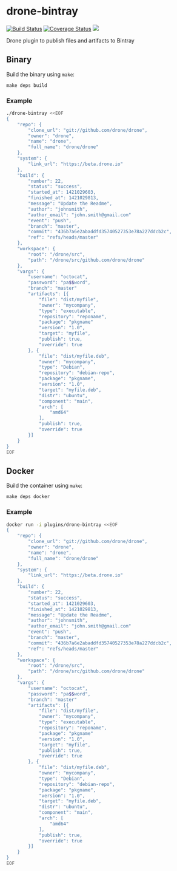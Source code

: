 # drone-bintray

[![Build Status](http://beta.drone.io/api/badges/drone-plugins/drone-bintray/status.svg)](http://beta.drone.io/drone-plugins/drone-bintray)
[![Coverage Status](https://aircover.co/badges/drone-plugins/drone-bintray/coverage.svg)](https://aircover.co/drone-plugins/drone-bintray)
[![](https://badge.imagelayers.io/plugins/drone-bintray:latest.svg)](https://imagelayers.io/?images=plugins/drone-bintray:latest 'Get your own badge on imagelayers.io')

Drone plugin to publish files and artifacts to Bintray

## Binary

Build the binary using `make`:

```
make deps build
```

### Example

```sh
./drone-bintray <<EOF
{
    "repo": {
        "clone_url": "git://github.com/drone/drone",
        "owner": "drone",
        "name": "drone",
        "full_name": "drone/drone"
    },
    "system": {
        "link_url": "https://beta.drone.io"
    },
    "build": {
        "number": 22,
        "status": "success",
        "started_at": 1421029603,
        "finished_at": 1421029813,
        "message": "Update the Readme",
        "author": "johnsmith",
        "author_email": "john.smith@gmail.com"
        "event": "push",
        "branch": "master",
        "commit": "436b7a6e2abaddfd35740527353e78a227ddcb2c",
        "ref": "refs/heads/master"
    },
    "workspace": {
        "root": "/drone/src",
        "path": "/drone/src/github.com/drone/drone"
    },
    "vargs": {
        "username": "octocat",
        "password": "pa$$word",
        "branch": "master"
        "artifacts": [{
            "file": "dist/myfile",
            "owner": "mycompany",
            "type": "executable",
            "repository": "reponame",
            "package": "pkgname"
            "version": "1.0",
            "target": "myfile",
            "publish": true,
            "override": true
        }, {
            "file": "dist/myfile.deb",
            "owner": "mycompany",
            "type": "Debian",
            "repository": "debian-repo",
            "package": "pkgname",
            "version": "1.0",
            "target": "myfile.deb",
            "distr": "ubuntu",
            "component": "main",
            "arch": [
                "amd64"
            ],
            "publish": true,
            "override": true
        }]
    }
}
EOF
```

## Docker

Build the container using `make`:

```
make deps docker
```

### Example

```sh
docker run -i plugins/drone-bintray <<EOF
{
    "repo": {
        "clone_url": "git://github.com/drone/drone",
        "owner": "drone",
        "name": "drone",
        "full_name": "drone/drone"
    },
    "system": {
        "link_url": "https://beta.drone.io"
    },
    "build": {
        "number": 22,
        "status": "success",
        "started_at": 1421029603,
        "finished_at": 1421029813,
        "message": "Update the Readme",
        "author": "johnsmith",
        "author_email": "john.smith@gmail.com"
        "event": "push",
        "branch": "master",
        "commit": "436b7a6e2abaddfd35740527353e78a227ddcb2c",
        "ref": "refs/heads/master"
    },
    "workspace": {
        "root": "/drone/src",
        "path": "/drone/src/github.com/drone/drone"
    },
    "vargs": {
        "username": "octocat",
        "password": "pa$$word",
        "branch": "master"
        "artifacts": [{
            "file": "dist/myfile",
            "owner": "mycompany",
            "type": "executable",
            "repository": "reponame",
            "package": "pkgname"
            "version": "1.0",
            "target": "myfile",
            "publish": true,
            "override": true
        }, {
            "file": "dist/myfile.deb",
            "owner": "mycompany",
            "type": "Debian",
            "repository": "debian-repo",
            "package": "pkgname",
            "version": "1.0",
            "target": "myfile.deb",
            "distr": "ubuntu",
            "component": "main",
            "arch": [
                "amd64"
            ],
            "publish": true,
            "override": true
        }]
    }
}
EOF
```
